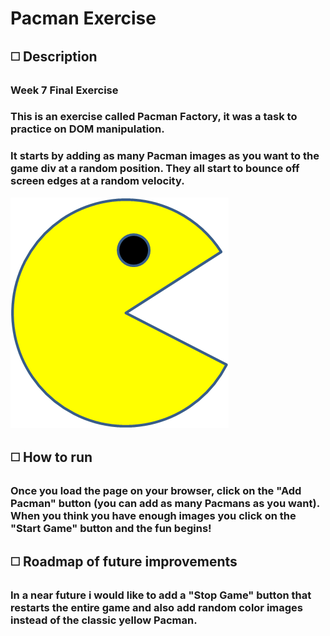 # Pacman Exercise

## :white_medium_square: Description
### Week 7 Final Exercise
### This is an exercise called Pacman Factory, it was a task to practice on DOM manipulation. 
### It starts by adding as many Pacman images as you want to the game div at a random position. They all start to bounce off screen edges at a random velocity.
<img src="./images/PacMan1.png">

## :white_medium_square: How to run
### Once you load the page on your browser, click on the "Add Pacman" button (you can add as many Pacmans as you want). When you think you have enough images you click on the "Start Game" button and the fun begins!


## :white_medium_square: Roadmap of future improvements
### In a near future i would like to add a "Stop Game" button that restarts the entire game and also add random color images instead of the classic yellow Pacman.
